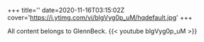 +++
title=''
date=2020-11-16T03:15:02Z
cover='https://i.ytimg.com/vi/blgVyg0p_uM/hqdefault.jpg'
+++

All content belongs to GlennBeck.
{{< youtube blgVyg0p_uM >}}
